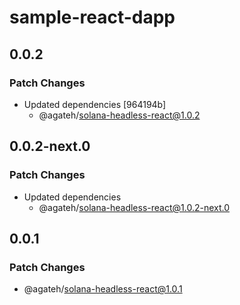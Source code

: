# sample-react-dapp

## 0.0.2

### Patch Changes

- Updated dependencies [964194b]
  - @agateh/solana-headless-react@1.0.2

## 0.0.2-next.0

### Patch Changes

- Updated dependencies
  - @agateh/solana-headless-react@1.0.2-next.0

## 0.0.1

### Patch Changes

- @agateh/solana-headless-react@1.0.1
